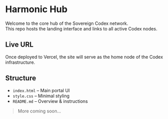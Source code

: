 
# Harmonic Hub

Welcome to the core hub of the Sovereign Codex network.  
This repo hosts the landing interface and links to all active Codex nodes.

## Live URL
Once deployed to Vercel, the site will serve as the home node of the Codex infrastructure.

## Structure
- `index.html` – Main portal UI
- `style.css` – Minimal styling
- `README.md` – Overview & instructions

> More coming soon...
